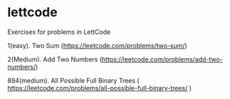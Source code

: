 # lettcode
Exercises for problems in LettCode

1(easy). Two Sum (https://leetcode.com/problems/two-sum/)

2(Medium). Add Two Numbers (https://leetcode.com/problems/add-two-numbers/)

894(medium). All Possible Full Binary Trees ( https://leetcode.com/problems/all-possible-full-binary-trees/ )
